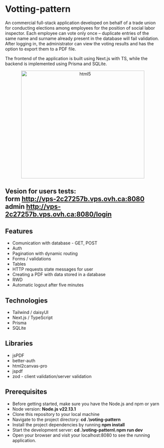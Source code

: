 # Votting-pattern

An commercial full-stack application developed on behalf of a trade union for conducting elections among employees for the position of social labor inspector. Each employee can vote only once – duplicate entries of the same name and surname already present in the database will fail validation. After logging in, the administrator can view the voting results and has the option to export them to a PDF file.


The frontend of the application is built using Next.js with TS, while the backend is implemented using Prisma and SQLite.


 <div align="center">
  <img src="https://github.com/user-attachments/assets/162225ad-168b-4e55-8402-9a40e334392a" alt="html5" width="400" height="350" /> 
</div> 


## Vesion for users tests: <br> form http://vps-2c27257b.vps.ovh.ca:8080 <br/> admin http://vps-2c27257b.vps.ovh.ca:8080/login
## Features

* Comunication with database - GET, POST
* Auth
* Pagination with dynamic routing
* Forms / validations
* Tables
* HTTP requests state messages for user
* Creating a PDF with data stored in a database
* RWD
* Automatic logout after five minutes


## Technologies

* Tailwind / daisyUI
* Next.js / TypeScript
* Prisma
* SQLite

## Libraries

* jsPDF
* better-auth
* html2canvas-pro
* jspdf
* zod - client validation/server validation

## Prerequisites
* Before getting started, make sure you have the Node.js and npm or yarn
* Node version: **Node.js v22.13.1**
* Clone this repository to your local machine
* Navigate to the project directory: **cd .\voting-pattern**
* Install the project dependencies by running **npm install** 
* Start the development server: **cd .\voting-pattern\ npm run dev** 
* Open your browser and visit your localhost:8080 to see the running application.

 

